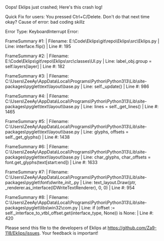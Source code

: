 Oops! Eklips just crashed;
Here's this crash log!

Quick Fix for users: You pressed Ctrl+C/Delete. Don't do that next time okay?
Cause of error: bad coding skillz

Error Type: KeyboardInterrupt
Error: 

FrameSummary #1:
  | Filename: E:\Code\Eklips\git\repo\Eklips\src\Eklips.py
  | Line: interface.flip()
  | Line #: 195

FrameSummary #2:
  | Filename: E:\Code\Eklips\git\repo\Eklips\src\classes\UI.py
  | Line: label_obj.group          = self.layers[layer]
  | Line #: 182

FrameSummary #3:
  | Filename: C:\Users\ZeeAy\AppData\Local\Programs\Python\Python313\Lib\site-packages\pyglet\text\layout\base.py
  | Line: self._update()
  | Line #: 986

FrameSummary #4:
  | Filename: C:\Users\ZeeAy\AppData\Local\Programs\Python\Python313\Lib\site-packages\pyglet\text\layout\base.py
  | Line: lines = self._get_lines()
  | Line #: 1465

FrameSummary #5:
  | Filename: C:\Users\ZeeAy\AppData\Local\Programs\Python\Python313\Lib\site-packages\pyglet\text\layout\base.py
  | Line: glyphs, offsets = self._get_glyphs()
  | Line #: 1438

FrameSummary #6:
  | Filename: C:\Users\ZeeAy\AppData\Local\Programs\Python\Python313\Lib\site-packages\pyglet\text\layout\base.py
  | Line: char_glyphs, char_offsets = font.get_glyphs(text[start:end])
  | Line #: 1633

FrameSummary #7:
  | Filename: C:\Users\ZeeAy\AppData\Local\Programs\Python\Python313\Lib\site-packages\pyglet\font\dwrite\__init__.py
  | Line: text_layout.Draw(ptr, _renderer.as_interface(IDWriteTextRenderer), 0, 0)
  | Line #: 954

FrameSummary #8:
  | Filename: C:\Users\ZeeAy\AppData\Local\Programs\Python\Python313\Lib\site-packages\pyglet\libs\win32\com.py
  | Line: if (offset := self._interface_to_vtbl_offset.get(interface_type, None)) is None:
  | Line #: 420


Please send this file to the developers of Eklips at https://github.com/Za9-118/Eklips/issues. 
Your feedback is important!